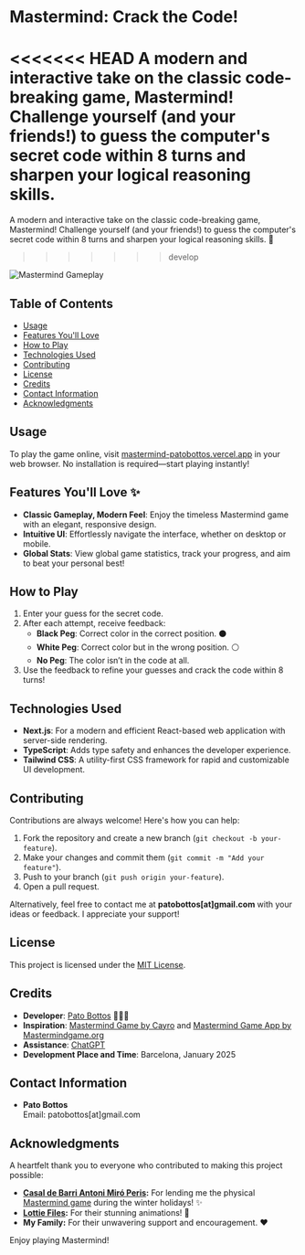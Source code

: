 # Mastermind: Crack the Code!

<<<<<<< HEAD
A modern and interactive take on the classic code-breaking game, Mastermind! Challenge yourself (and your friends!) to guess the computer's secret code within 8 turns and sharpen your logical reasoning skills.
=======
A modern and interactive take on the classic code-breaking game, Mastermind! Challenge yourself (and your friends!) to guess the computer's secret code within 8 turns and sharpen your logical reasoning skills. 🚀
>>>>>>> develop

![Mastermind Gameplay](public/mastermind_play.gif)

## Table of Contents

- [Usage](#usage)
- [Features You'll Love](#features-youll-love)
- [How to Play](#how-to-play)
- [Technologies Used](#technologies-used)
- [Contributing](#contributing)
- [License](#license)
- [Credits](#credits)
- [Contact Information](#contact-information)
- [Acknowledgments](#acknowledgments)

## Usage

To play the game online, visit [mastermind-patobottos.vercel.app](https://mastermind-patobottos.vercel.app/) in your web browser. No installation is required—start playing instantly!

## Features You'll Love ✨

- **Classic Gameplay, Modern Feel**: Enjoy the timeless Mastermind game with an elegant, responsive design.
- **Intuitive UI**: Effortlessly navigate the interface, whether on desktop or mobile.
- **Global Stats**: View global game statistics, track your progress, and aim to beat your personal best!

## How to Play

1. Enter your guess for the secret code.
2. After each attempt, receive feedback:
   - **Black Peg**: Correct color in the correct position. ⚫️
   - **White Peg**: Correct color but in the wrong position. ⚪️
   - **No Peg**: The color isn’t in the code at all.
3. Use the feedback to refine your guesses and crack the code within 8 turns!

## Technologies Used

- **Next.js**: For a modern and efficient React-based web application with server-side rendering.
- **TypeScript**: Adds type safety and enhances the developer experience.
- **Tailwind CSS**: A utility-first CSS framework for rapid and customizable UI development.

## Contributing

Contributions are always welcome! Here's how you can help:

1. Fork the repository and create a new branch (`git checkout -b your-feature`).
2. Make your changes and commit them (`git commit -m "Add your feature"`).
3. Push to your branch (`git push origin your-feature`).
4. Open a pull request.

Alternatively, feel free to contact me at **patobottos[at]gmail.com** with your ideas or feedback. I appreciate your support!

## License

This project is licensed under the [MIT License](LICENSE).

## Credits

- **Developer**: [Pato Bottos](https://patobottos.vercel.app/) 🙋🏽‍♂️
- **Inspiration**: [Mastermind Game by Cayro](https://cayro.es/en/) and [Mastermind Game App by Mastermindgame.org](https://mastermindgame.org/)
- **Assistance**: [ChatGPT](https://chatgpt.com/)
- **Development Place and Time**: Barcelona, January 2025

## Contact Information

- **Pato Bottos**  
  Email: patobottos[at]gmail.com  

## Acknowledgments

A heartfelt thank you to everyone who contributed to making this project possible:

- **[Casal de Barri Antoni Miró Peris](https://casalbarrieamp.org/):** For lending me the physical [Mastermind game](https://cayro.es/producto/master-mind-colores/) during the winter holidays! ✨
- **[Lottie Files](https://lottiefiles.com/):** For their stunning animations! 🎉
- **My Family:** For their unwavering support and encouragement. ❤️

Enjoy playing Mastermind!
